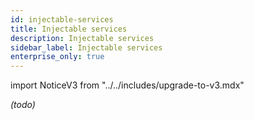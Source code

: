 ```yaml
---
id: injectable-services
title: Injectable services
description: Injectable services
sidebar_label: Injectable services
enterprise_only: true
---
```


import NoticeV3 from "../../includes/upgrade-to-v3.mdx"

<NoticeV3 />

_(todo)_
